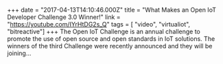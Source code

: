 +++
date = "2017-04-13T14:10:46.000Z"
title = "What Makes an Open IoT Developer Challenge 3.0 Winner!"
link = "https://youtube.com/IYrHtDG2s_Q"
tags = [ "video", "virtualiot", "bitreactive"]
+++
The Open IoT Challenge is an annual challenge to promote the use of open source and open standards in IoT solutions. The winners of the third Challenge were recently announced and they will be joining…